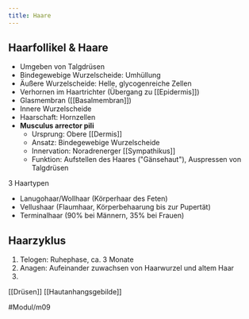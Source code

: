 ```yaml
---
title: Haare
---
```


## Haarfollikel & Haare

- Umgeben von Talgdrüsen
- Bindegewebige Wurzelscheide: Umhüllung
- Äußere Wurzelscheide: Helle, glycogenreiche Zellen
- Verhornen im Haartrichter (Übergang zu [[Epidermis]])
- Glasmembran ([[Basalmembran]])
- Innere Wurzelscheide
- Haarschaft: Hornzellen
- **Musculus arrector pili**
    - Ursprung: Obere [[Dermis]]
    - Ansatz: Bindegewebige Wurzelscheide
    - Innervation: Noradrenerger [[Sympathikus]]
    - Funktion: Aufstellen des Haares ("Gänsehaut"), Auspressen von Talgdrüsen

3 Haartypen

- Lanugohaar/Wollhaar (Körperhaar des Feten)
- Vellushaar (Flaumhaar, Körperbehaarung bis zur Pupertät)
- Terminalhaar (90% bei Männern, 35% bei Frauen)

## Haarzyklus

1. Telogen: Ruhephase, ca. 3 Monate
2. Anagen: Aufeinander zuwachsen von Haarwurzel und altem Haar
3. 

[[Drüsen]] [[Hautanhangsgebilde]]

#Modul/m09